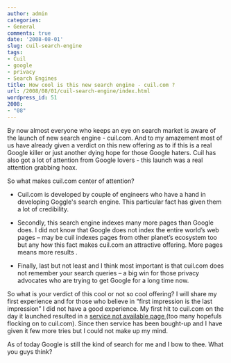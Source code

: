 ```yaml
---
author: admin
categories:
- General
comments: true
date: '2008-08-01'
slug: cuil-search-engine
tags:
- Cuil
- google
- privacy
- Search Engines
title: How cool is this new search engine - cuil.com ?
url: /2008/08/01/cuil-search-engine/index.html
wordpress_id: 51
2008:
- "08"
---
```



By now almost everyone who keeps an eye on search market is aware of the launch of new search engine - cuil.com. And to my amazement most of us have already given a verdict on this new offering as to if this is a real Google killer or just another dying hope for those Google haters. Cuil has also got a lot of attention from Google lovers - this launch was a real attention grabbing hoax.

So what makes cuil.com center of attention?



	
  * Cuil.com is developed by couple of engineers who have a hand in developing Goggle's search engine. This particular fact has given them a lot of credibility. 

	
  * Secondly, this search engine indexes many more pages than Google does. I did not know that Google does not index the entire world’s web pages – may be cuil indexes pages from other planet’s ecosystem too but any how this fact makes cuil.com an attractive offering. More pages means more results .

	
  * Finally, last but not least and I think most important is that cuil.com does not remember your search queries – a big win for those privacy advocates who are trying to get Google for a long time now.


So what is your verdict of this cool or not so cool offering? I will share my first experience and for those who believe in “first impression is the last impression” I did not have a good experience. My first hit to cuil.com on the day it launched resulted in a [service not available page ](http://www.cuil.com/info/unavailable.html)(too many hopefuls flocking on to cuil.com). Since then service has been bought-up and I have given it few more tries but I could not make up my mind.

As of today Google is still the kind of search for me and I bow to thee. What you guys think?
